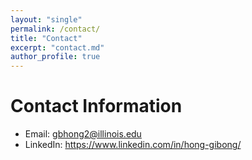 ```yaml
---
layout: "single"
permalink: /contact/
title: "Contact"
excerpt: "contact.md"
author_profile: true
---
```


# Contact Information

- Email: [gbhong2@illinois.edu](mailto:gbhong2@illinois.edu)
- LinkedIn: https://www.linkedin.com/in/hong-gibong/